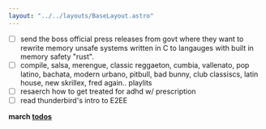 ```yaml
---
layout: "../../layouts/BaseLayout.astro"
---
```


- [ ] send the boss official press releases from govt where they want to rewrite memory unsafe systems written in C to langauges with built in memory safety "rust".
- [ ] compile, salsa, merengue, classic reggaeton, cumbia, vallenato, pop latino, bachata, modern urbano, pitbull, bad bunny, club classiscs, latin house, new skrillex, fred again.. playlits
- [ ] resaerch how to get treated for adhd w/ prescription
- [ ] read thunderbird's intro to E2EE

**march [todos](/posts/march)**
